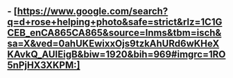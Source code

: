 ## - [https://www.google.com/search?q=d+rose+helping+photo&safe=strict&rlz=1C1GCEB_enCA865CA865&source=lnms&tbm=isch&sa=X&ved=0ahUKEwixxOjs9tzkAhURd6wKHeXKAvkQ_AUIEigB&biw=1920&bih=969#imgrc=1RO5nPjHX3XKPM:]
